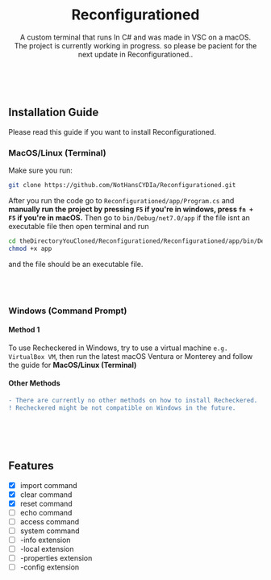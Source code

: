<h1 align="center">Reconfigurationed</h1>

<p align="center">
  A custom terminal that runs In C# and was made in VSC on a macOS. <br>
  The project is currently working in progress. so please be pacient for the next update in Reconfigurationed..
  
</p>
<br><br><br>

<h2>Installation Guide</h2>
Please read this guide if you want to install Reconfigurationed. <br>

<h3>MacOS/Linux (Terminal)</h3>

Make sure you run: 

```bash
git clone https://github.com/NotHansCYDIa/Reconfigurationed.git
```

After you run the code go to `Reconfigurationed/app/Program.cs` and <b>manually run the project by pressing `F5` if you're in windows, press `fn + F5` if you're in macOS.</b> Then go to `bin/Debug/net7.0/app` if the file isnt an executable file then open terminal and run 
```bash
cd theDirectoryYouCloned/Reconfigurationed/Reconfigurationed/app/bin/Debug/net7.0
chmod +x app
```
and the file should be an executable file. <br><br><br><br>



<h3>Windows (Command Prompt)</h3>

<h4>Method 1</h4>

To use Recheckered in Windows, try to use a virtual machine `e.g. VirtualBox VM`, then run the latest macOS Ventura or Monterey and follow the guide for <b>MacOS/Linux (Terminal)</b>

<h4>Other Methods</h4>

```diff
- There are currently no other methods on how to install Recheckered.
! Recheckered might be not compatible on Windows in the future.
```




<br><br><br>

<h2>Features</h2>

- [x] import command
- [x] clear command
- [x] reset command
- [ ] echo command
- [ ] access command
- [ ] system command
- [ ] -info extension
- [ ] -local extension
- [ ] -properties extension
- [ ] -config extension
